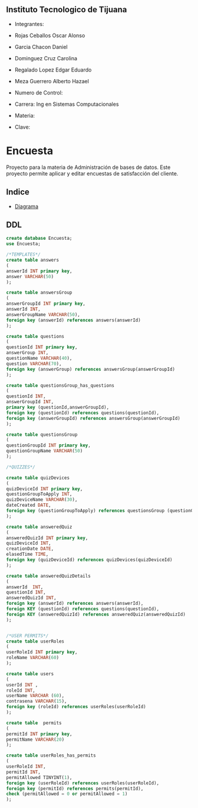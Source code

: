 ## Instituto Tecnologico de Tijuana
- Integrantes:
- Rojas Ceballos Oscar Alonso
- Garcia Chacon Daniel
- Dominguez Cruz Carolina
- Regalado Lopez Edgar Eduardo
- Meza Guerrero Alberto Hazael

- Numero de Control: 
- Carrera: Ing en Sistemas Computacionales
- Materia:
- Clave:

# Encuesta
Proyecto para la materia de Administración de bases de datos. Este proyecto permite aplicar y editar encuestas de satisfacción del cliente.

## Indice
- [Diagrama](/imagenes/DiagramaV1.png)


## DDL
```SQL
create database Encuesta;
use Encuesta;

/*TEMPLATES*/
create table answers
(
answerId INT primary key,
answer VARCHAR(50)
);

create table answersGroup
(
answerGroupId INT primary key,
answerId INT,
answerGroupName VARCHAR(50),
foreign key (answerId) references answers(answerId)
);

create table questions
(
questionId INT primary key,
answerGroup INT,
questionName VARCHAR(40),
question VARCHAR(70),
foreign key (answerGroup) references answersGroup(answerGroupId)
);

create table questionsGroup_has_questions
(
questionId INT,
answerGroupId INT,
primary key (questionId,answerGroupId),
foreign key (questionId) references questions(questionId),
foreign key (answerGroupId) references answersGroup(answerGroupId)
);

create table questionsGroup
(
questionGroupId INT primary key,
questionGroupName VARCHAR(50)
);

/*QUIZZES*/

create table quizDevices
(
quizDeviceId INT primary key,
questionGroupToApply INT,
quizDeviceName VARCHAR(30),
dateCreated DATE,
foreign key (questionGroupToApply) references questionsGroup (questionGroupId)
);

create table answeredQuiz
(
answeredQuizId INT primary key,
quizDeviceId INT,
creationDate DATE,
elasedTime TIME,
foreign key (quizDeviceId) references quizDevices(quizDeviceId)
);

create table answeredQuizDetails
(
answerId  INT,
questionId INT,
answeredQuizId INT,
foreign key (answerId) references answers(answerId),
foreign KEY (questionId) references questions(questionId),
foreign KEY (answeredQuizId) references answeredQuiz(answeredQuizId)
);


/*USER PERMITS*/
create table userRoles
(
userRoleId INT primary key,
roleName VARCHAR(60)
);

create table users
(
userId INT ,
roleId INT,
userName VARCHAR (60),
contrasena VARCHAR(15),
foreign key (roleId) references userRoles(userRoleId)
);

create table  permits
(
permitId INT primary key,
permitName VARCHAR(20)
);

create table userRoles_has_permits
(
userRoleId INT,
permitId INT,
permitAllowed TINYINT(1),
foreign key (userRoleId) references userRoles(userRoleId),
foreign key (permitId) references permits(permitId),
check (permitAllowed = 0 or permitAllowed = 1)
);
```
